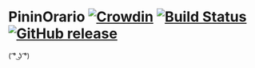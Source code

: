 # PininOrario [![Crowdin](https://d322cqt584bo4o.cloudfront.net/pininorario/localized.svg)](https://crowdin.com/project/pininorario) [![Build Status](https://app.bitrise.io/app/cecad7d0cb295f5b/status.svg?token=WDPIA10ZwOZIVjxxQcw6AQ&branch=master)](https://app.bitrise.io/app/cecad7d0cb295f5b) [![GitHub release](https://img.shields.io/github/release/Gabboxl/PininOrario.svg)](https://github.com/Gabboxl/PininOrario/releases)

( ͡° ͜ʖ ͡°)
